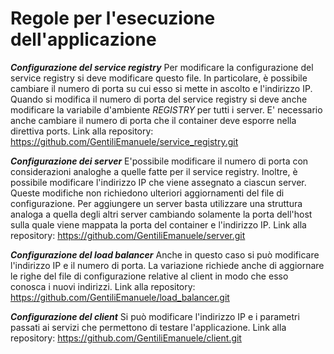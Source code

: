 # Regole per l'esecuzione dell'applicazione

***Configurazione del service registry***
Per modificare la configurazione del service registry si deve modificare questo file. In particolare, è possibile cambiare il numero di porta su cui esso si mette in ascolto e l'indirizzo IP. Quando si modifica il numero di porta del service registry si deve anche modificare la variabile d'ambiente *REGISTRY* per tutti i server. E' necessario anche cambiare il numero di porta che il container deve esporre nella direttiva ports.
Link alla repository: https://github.com/GentiliEmanuele/service_registry.git

***Configurazione dei server***
E'possibile modificare il numero di porta con considerazioni analoghe a quelle fatte per il service registry. Inoltre, è possibile modificare l'indirizzo IP che viene assegnato a ciascun server. Queste modifiche non richiedono ulteriori aggiornamenti del file di configurazione.
Per aggiungere un server basta utilizzare una struttura analoga a quella degli altri server cambiando solamente la porta dell'host sulla quale viene mappata la porta del container e l'indirizzo IP.
Link alla repository: https://github.com/GentiliEmanuele/server.git

***Configurazione del load balancer***
Anche in questo caso si può modificare l'indirizzo IP e il numero di porta. La variazione richiede anche di aggiornare le righe del file di configurazione relative al client in modo che esso conosca i nuovi indirizzi.
Link alla repository: https://github.com/GentiliEmanuele/load_balancer.git

***Configurazione del client***
Si può modificare l'indirizzo IP e i parametri passati ai servizi che permettono di testare l'applicazione.
Link alla repository: https://github.com/GentiliEmanuele/client.git
